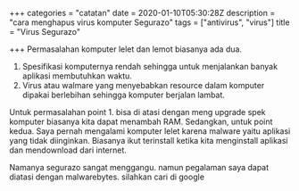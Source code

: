 +++
categories = "catatan"
date = 2020-01-10T05:30:28Z
description = "cara menghapus virus komputer Segurazo"
tags = ["antivirus", "virus"]
title = "Virus Segurazo"

+++
Permasalahan komputer lelet dan lemot biasanya ada dua.

1. Spesifikasi komputernya rendah sehingga untuk menjalankan banyak aplikasi membutuhkan waktu.
2. Virus atau walmare yang menyebabkan resource dalam komputer dipakai berlebihan sehingga komputer berjalan lambat.

Untuk permasalahan point 1. bisa di atasi dengan meng upgrade spek komputer biasanya kita dapat menambah RAM. Sedangkan, untuk point kedua. Saya pernah mengalami komputer lelet karena malware yaitu aplikasi yang tidak diinginkan. Biasanya ikut terinstall ketika kita menginstall aplikasi dan mendownload dari internet.

Namanya segurazo sangat menggangu. namun pegalaman saya dapat diatasi dengan malwarebytes. silahkan cari di google